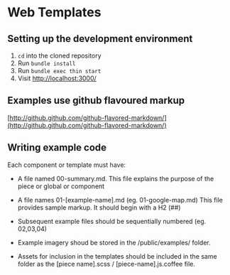 # Web Templates


## Setting up the development environment

1. `cd` into the cloned repository
2. Run `bundle install`
3. Run `bundle exec thin start`
4. Visit [http://localhost:3000/](http://localhost:3000/)


## Examples use github flavoured markup

[http://github.github.com/github-flavored-markdown/](http://github.github.com/github-flavored-markdown/)

## Writing example code

Each component or template must have:

* A file named 00-summary.md. This file explains the purpose of the piece or global or component
* A file names 01-[example-name].md (eg. 01-google-map.md) This file provides sample markup. It should begin with a H2 (##)
* Subsequent example files should be sequentially numbered (eg. 02,03,04)

* Example imagery shoud be stored in the /public/examples/ folder.
* Assets for inclusion in the templates should be included in the same folder as the [piece name].scss / [piece-name].js.coffee file.
